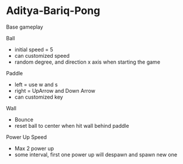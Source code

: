# Aditya-Bariq-Pong
Base gameplay

Ball
- initial speed = 5
- can customized speed
- random degree, and direction x axis when starting the game

Paddle
- left = use w and s
- right = UpArrow and Down Arrow
- can customized key

Wall
- Bounce
- reset ball to center when hit wall behind paddle

Power Up Speed
- Max 2 power up
- some interval, first one power up will despawn and spawn new one
